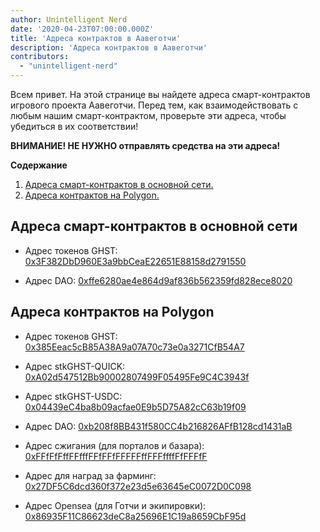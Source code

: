 ```yaml
---
author: Unintelligent Nerd
date: '2020-04-23T07:00:00.000Z'
title: 'Адреса контрактов в Аавеготчи'
description: 'Адреса контрактов в Аавеготчи'
contributors:
  - "unintelligent-nerd"
---
```


Всем привет. На этой странице вы найдете адреса смарт-контрактов игрового проекта Аавеготчи. Перед тем, как взаимодействовать с любым нашим смарт-контрактом, проверьте эти адреса, чтобы убедиться в их соответствии!

**ВНИМАНИЕ! НЕ НУЖНО отправлять средства на эти адреса!**

<div class="contentsBox">

**Содержание**

<ol>
<li><a href=#contract-addresses-on-mainnet>Адреса смарт-контрактов в основной сети.</a></li>
<li><a href=#contract-addresses-on-polygon>Адреса контрактов на Polygon.</a></li>
</ol>

</div>

## Адреса смарт-контрактов в основной сети

* Адрес токенов GHST: [0x3F382DbD960E3a9bbCeaE22651E88158d2791550](https://etherscan.io/address/0x3f382dbd960e3a9bbceae22651e88158d2791550)

* Адрес DAO: [0xffe6280ae4e864d9af836b562359fd828ece8020](https://etherscan.io/address/0xffe6280ae4e864d9af836b562359fd828ece8020)

## Адреса контрактов на Polygon

* Адрес токенов GHST: [0x385Eeac5cB85A38A9a07A70c73e0a3271CfB54A7](https://explorer-mainnet.maticvigil.com/address/0x385Eeac5cB85A38A9a07A70c73e0a3271CfB54A7)

* Адрес stkGHST-QUICK: [0xA02d547512Bb90002807499F05495Fe9C4C3943f](https://explorer-mainnet.maticvigil.com/address/0xA02d547512Bb90002807499F05495Fe9C4C3943f)

* Адрес stkGHST-USDC: [0x04439eC4ba8b09acfae0E9b5D75A82cC63b19f09](https://explorer-mainnet.maticvigil.com/address/0x04439eC4ba8b09acfae0E9b5D75A82cC63b19f09)

* Адрес DAO: [0xb208f8BB431f580CC4b216826AFfB128cd1431aB](https://explorer-mainnet.maticvigil.com/address/0xb208f8BB431f580CC4b216826AFfB128cd1431aB/tokens)

* Адрес сжигания (для порталов и базара): [0xFFfFfFffFFfffFFfFFfFFFFFffFFFffffFfFFFfF](https://explorer-mainnet.maticvigil.com/address/0xFFfFfFffFFfffFFfFFfFFFFFffFFFffffFfFFFfF/tokens)

* Адрес для наград за фарминг: [0x27DF5C6dcd360f372e23d5e63645eC0072D0C098](https://explorer-mainnet.maticvigil.com/address/0x27DF5C6dcd360f372e23d5e63645eC0072D0C098/token-transfers)

* Адрес Opensea (для Готчи и экипировки): [0x86935F11C86623deC8a25696E1C19a8659CbF95d](https://explorer-mainnet.maticvigil.com/address/0x86935F11C86623deC8a25696E1C19a8659CbF95d)

